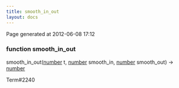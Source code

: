 ```yaml
---
title: smooth_in_out
layout: docs
---
```


<div class="bottom_right_note">Page generated at 2012-06-08 17:12</div>
<h3><span class="minor">function</span> smooth_in_out</h3>

smooth_in_out(<a href="/docs/number.html">number</a> t, <a href="/docs/number.html">number</a> smooth_in, <a href="/docs/number.html">number</a> smooth_out) -> <a href="/docs/number.html">number</a>
<p></p>

<p><span class="extra_minor">Term#2240</span></p>
